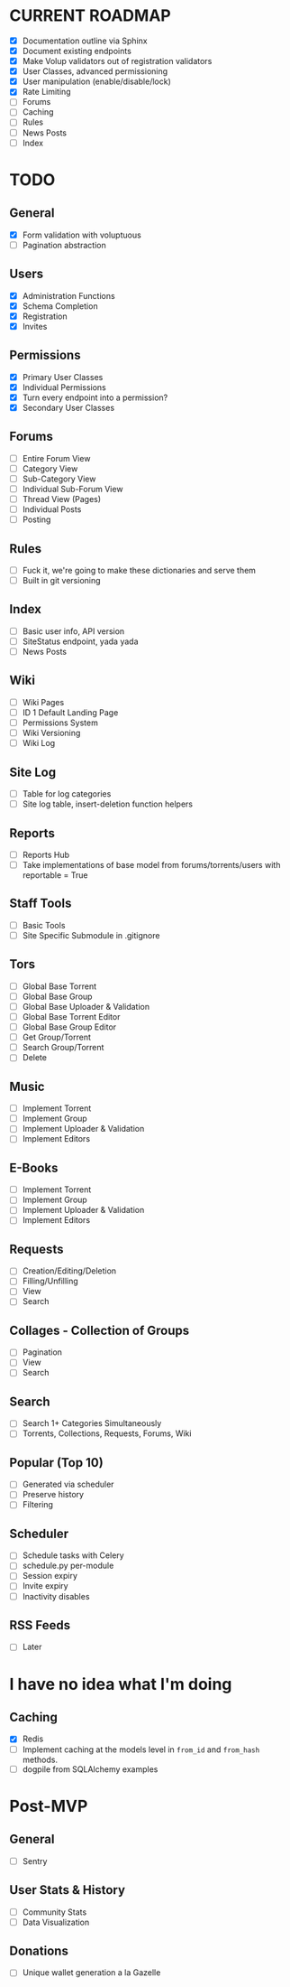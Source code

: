 # CURRENT ROADMAP

- [x] Documentation outline via Sphinx
- [x] Document existing endpoints
- [x] Make Volup validators out of registration validators
- [x] User Classes, advanced permissioning
- [x] User manipulation (enable/disable/lock)
- [x] Rate Limiting
- [ ] Forums
- [ ] Caching
- [ ] Rules
- [ ] News Posts
- [ ] Index

# TODO

## General
- [x] Form validation with voluptuous
- [ ] Pagination abstraction

## Users
- [x] Administration Functions
- [x] Schema Completion
- [x] Registration
- [x] Invites

## Permissions
- [x] Primary User Classes
- [x] Individual Permissions
- [x] Turn every endpoint into a permission?
- [x] Secondary User Classes

## Forums
- [ ] Entire Forum View
- [ ] Category View
- [ ] Sub-Category View
- [ ] Individual Sub-Forum View
- [ ] Thread View (Pages)
- [ ] Individual Posts
- [ ] Posting

## Rules
- [ ] Fuck it, we're going to make these dictionaries and serve them
- [ ] Built in git versioning

## Index
- [ ] Basic user info, API version
- [ ] SiteStatus endpoint, yada yada
- [ ] News Posts

## Wiki
- [ ] Wiki Pages
- [ ] ID 1 Default Landing Page
- [ ] Permissions System
- [ ] Wiki Versioning
- [ ] Wiki Log

## Site Log
- [ ] Table for log categories
- [ ] Site log table, insert-deletion function helpers

## Reports
- [ ] Reports Hub
- [ ] Take implementations of base model from forums/torrents/users with reportable = True

## Staff Tools
- [ ] Basic Tools
- [ ] Site Specific Submodule in .gitignore

## Tors
- [ ] Global Base Torrent
- [ ] Global Base Group
- [ ] Global Base Uploader & Validation
- [ ] Global Base Torrent Editor
- [ ] Global Base Group Editor
- [ ] Get Group/Torrent
- [ ] Search Group/Torrent
- [ ] Delete

## Music
- [ ] Implement Torrent
- [ ] Implement Group
- [ ] Implement Uploader & Validation
- [ ] Implement Editors

## E-Books
- [ ] Implement Torrent
- [ ] Implement Group
- [ ] Implement Uploader & Validation
- [ ] Implement Editors

## Requests
- [ ] Creation/Editing/Deletion
- [ ] Filling/Unfilling
- [ ] View
- [ ] Search

## Collages - Collection of Groups
- [ ] Pagination
- [ ] View
- [ ] Search

## Search
- [ ] Search 1+ Categories Simultaneously
- [ ] Torrents, Collections, Requests, Forums, Wiki

## Popular (Top 10)
- [ ] Generated via scheduler
- [ ] Preserve history
- [ ] Filtering

## Scheduler
- [ ] Schedule tasks with Celery
- [ ] schedule.py per-module
- [ ] Session expiry
- [ ] Invite expiry
- [ ] Inactivity disables

## RSS Feeds
- [ ] Later

# I have no idea what I'm doing

## Caching
- [x] Redis
- [ ] Implement caching at the models level in `from_id` and `from_hash` methods.
- [ ] dogpile from SQLAlchemy examples

# Post-MVP

## General
- [ ] Sentry

## User Stats & History
- [ ] Community Stats
- [ ] Data Visualization

## Donations
- [ ] Unique wallet generation a la Gazelle
